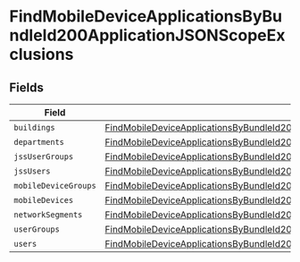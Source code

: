# FindMobileDeviceApplicationsByBundleId200ApplicationJSONScopeExclusions


## Fields

| Field                                                                                                                                                                                                               | Type                                                                                                                                                                                                                | Required                                                                                                                                                                                                            | Description                                                                                                                                                                                                         |
| ------------------------------------------------------------------------------------------------------------------------------------------------------------------------------------------------------------------- | ------------------------------------------------------------------------------------------------------------------------------------------------------------------------------------------------------------------- | ------------------------------------------------------------------------------------------------------------------------------------------------------------------------------------------------------------------- | ------------------------------------------------------------------------------------------------------------------------------------------------------------------------------------------------------------------- |
| `buildings`                                                                                                                                                                                                         | [FindMobileDeviceApplicationsByBundleId200ApplicationJSONScopeExclusionsBuildings](../../models/operations/findmobiledeviceapplicationsbybundleid200applicationjsonscopeexclusionsbuildings.md)[]                   | :heavy_minus_sign:                                                                                                                                                                                                  | N/A                                                                                                                                                                                                                 |
| `departments`                                                                                                                                                                                                       | [FindMobileDeviceApplicationsByBundleId200ApplicationJSONScopeExclusionsDepartments](../../models/operations/findmobiledeviceapplicationsbybundleid200applicationjsonscopeexclusionsdepartments.md)[]               | :heavy_minus_sign:                                                                                                                                                                                                  | N/A                                                                                                                                                                                                                 |
| `jssUserGroups`                                                                                                                                                                                                     | [FindMobileDeviceApplicationsByBundleId200ApplicationJSONScopeExclusionsJssUserGroups](../../models/operations/findmobiledeviceapplicationsbybundleid200applicationjsonscopeexclusionsjssusergroups.md)[]           | :heavy_minus_sign:                                                                                                                                                                                                  | N/A                                                                                                                                                                                                                 |
| `jssUsers`                                                                                                                                                                                                          | [FindMobileDeviceApplicationsByBundleId200ApplicationJSONScopeExclusionsJssUsers](../../models/operations/findmobiledeviceapplicationsbybundleid200applicationjsonscopeexclusionsjssusers.md)[]                     | :heavy_minus_sign:                                                                                                                                                                                                  | N/A                                                                                                                                                                                                                 |
| `mobileDeviceGroups`                                                                                                                                                                                                | [FindMobileDeviceApplicationsByBundleId200ApplicationJSONScopeExclusionsMobileDeviceGroups](../../models/operations/findmobiledeviceapplicationsbybundleid200applicationjsonscopeexclusionsmobiledevicegroups.md)[] | :heavy_minus_sign:                                                                                                                                                                                                  | N/A                                                                                                                                                                                                                 |
| `mobileDevices`                                                                                                                                                                                                     | [FindMobileDeviceApplicationsByBundleId200ApplicationJSONScopeExclusionsMobileDevices](../../models/operations/findmobiledeviceapplicationsbybundleid200applicationjsonscopeexclusionsmobiledevices.md)[]           | :heavy_minus_sign:                                                                                                                                                                                                  | N/A                                                                                                                                                                                                                 |
| `networkSegments`                                                                                                                                                                                                   | [FindMobileDeviceApplicationsByBundleId200ApplicationJSONScopeExclusionsNetworkSegments](../../models/operations/findmobiledeviceapplicationsbybundleid200applicationjsonscopeexclusionsnetworksegments.md)[]       | :heavy_minus_sign:                                                                                                                                                                                                  | N/A                                                                                                                                                                                                                 |
| `userGroups`                                                                                                                                                                                                        | [FindMobileDeviceApplicationsByBundleId200ApplicationJSONScopeExclusionsUserGroups](../../models/operations/findmobiledeviceapplicationsbybundleid200applicationjsonscopeexclusionsusergroups.md)[]                 | :heavy_minus_sign:                                                                                                                                                                                                  | N/A                                                                                                                                                                                                                 |
| `users`                                                                                                                                                                                                             | [FindMobileDeviceApplicationsByBundleId200ApplicationJSONScopeExclusionsUsers](../../models/operations/findmobiledeviceapplicationsbybundleid200applicationjsonscopeexclusionsusers.md)[]                           | :heavy_minus_sign:                                                                                                                                                                                                  | N/A                                                                                                                                                                                                                 |